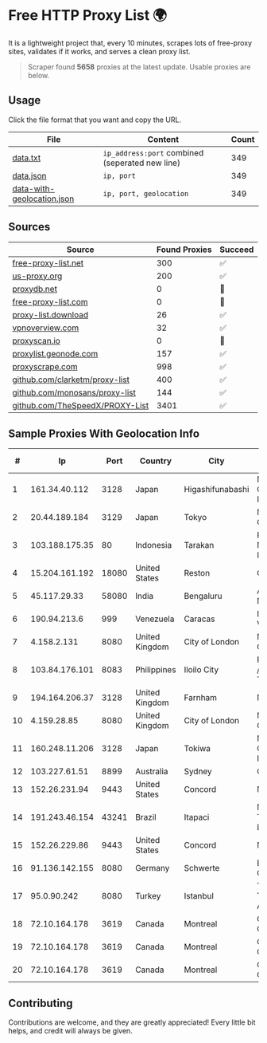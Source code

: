 
# Free HTTP Proxy List 🌍

It is a lightweight project that, every 10 minutes, scrapes lots of free-proxy sites, validates if it works, and serves a clean proxy list.


> Scraper found **5658** proxies at the latest update. Usable proxies are below.

## Usage

Click the file format that you want and copy the URL.


|File|Content|Count|
|----|-------|-----|
|[data.txt](https://raw.githubusercontent.com/themiralay/Proxy-List-World/master/data.txt)|`ip_address:port` combined (seperated new line)|349|
|[data.json](https://raw.githubusercontent.com/themiralay/Proxy-List-World/master/data.json)|`ip, port`|349|
|[data-with-geolocation.json](https://raw.githubusercontent.com/themiralay/Proxy-List-World/master/data-with-geolocation.json)|`ip, port, geolocation`|349|

## Sources

|Source|Found Proxies|Succeed|
|------|-------------|-------|
|[free-proxy-list.net](https://free-proxy-list.net)|300|✅|
|[us-proxy.org](https://www.us-proxy.org)|200|✅|
|[proxydb.net](http://proxydb.net)|0|🚫|
|[free-proxy-list.com](https://free-proxy-list.com/?page=&port=&type%5B%5D=http&type%5B%5D=https&up_time=0&search=Search)|0|🚫|
|[proxy-list.download](https://www.proxy-list.download/HTTP)|26|✅|
|[vpnoverview.com](https://vpnoverview.com/privacy/anonymous-browsing/free-proxy-servers)|32|✅|
|[proxyscan.io](https://www.proxyscan.io)|0|🚫|
|[proxylist.geonode.com](https://proxylist.geonode.com/api/proxy-list?limit=300&page=1&sort_by=lastChecked&sort_type=desc&protocols=http,https)|157|✅|
|[proxyscrape.com](https://api.proxyscrape.com/v2/?request=displayproxies&protocol=http&timeout=10000&country=all&ssl=all&anonymity=all)|998|✅|
|[github.com/clarketm/proxy-list](https://raw.githubusercontent.com/clarketm/proxy-list/master/proxy-list-raw.txt)|400|✅|
|[github.com/monosans/proxy-list](https://raw.githubusercontent.com/monosans/proxy-list/main/proxies/http.txt)|144|✅|
|[github.com/TheSpeedX/PROXY-List](https://raw.githubusercontent.com/TheSpeedX/PROXY-List/master/http.txt)|3401|✅|


## Sample Proxies With Geolocation Info

|#|Ip|Port|Country|City|Internet Service Provider|
|-|--|----|-------|----|-------------------------|
|1|161.34.40.112|3128|Japan|Higashifunabashi|NTT PC Communications, Inc.|
|2|20.44.189.184|3129|Japan|Tokyo|Microsoft Corporation|
|3|103.188.175.35|80|Indonesia|Tarakan|PT. Fiber Networks Indonesia|
|4|15.204.161.192|18080|United States|Reston|OVH SAS|
|5|45.117.29.33|58080|India|Bengaluru|Allnet Broadband Network PVT LTD|
|6|190.94.213.6|999|Venezuela|Caracas|IFX Networks Venezuela C.A.|
|7|4.158.2.131|8080|United Kingdom|City of London|Microsoft Corporation|
|8|103.84.176.101|8083|Philippines|Iloilo City|Panay Broadband / Buenavista Cable TV., Inc.|
|9|194.164.206.37|3128|United Kingdom|Farnham|NETKONECT|
|10|4.159.28.85|8080|United Kingdom|City of London|Microsoft Corporation|
|11|160.248.11.206|3128|Japan|Tokiwa|NTT PC Communications, Inc.|
|12|103.227.61.51|8899|Australia|Sydney|Origin Net Pty Ltd|
|13|152.26.231.94|9443|United States|Concord|MCNC|
|14|191.243.46.154|43241|Brazil|Itapaci|Microturbo Telecomunicacoes Ltda-me|
|15|152.26.229.86|9443|United States|Concord|MCNC|
|16|91.136.142.155|8080|Germany|Schwerte|ELEMENTMEDIA GmbH|
|17|95.0.90.242|8080|Turkey|Istanbul|Turk Telekomunikasyon Anonim Sirketi|
|18|72.10.164.178|3619|Canada|Montreal|GloboTech Communications|
|19|72.10.164.178|3619|Canada|Montreal|GloboTech Communications|
|20|72.10.164.178|3619|Canada|Montreal|GloboTech Communications|



## Contributing

Contributions are welcome, and they are greatly appreciated! Every
little bit helps, and credit will always be given.

